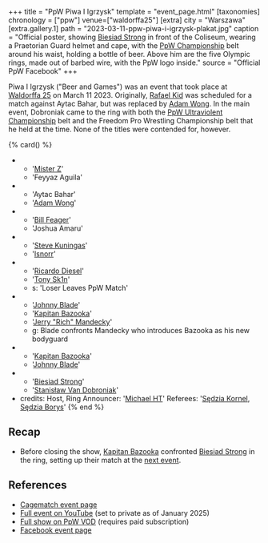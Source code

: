 +++
title = "PpW Piwa I Igrzysk"
template = "event_page.html"
[taxonomies]
chronology = ["ppw"]
venue=["waldorffa25"]
[extra]
city = "Warszawa"
[extra.gallery.1]
path = "2023-03-11-ppw-piwa-i-igrzysk-plakat.jpg"
caption = "Official poster, showing [Biesiad Strong](@/w/biesiad.md) in front of the Coliseum, wearing a Praetorian Guard helmet and cape, with the [PpW Championship](@/c/ppw-championship.md) belt around his waist, holding a bottle of beer. Above him are the five Olympic rings, made out of barbed wire, with the PpW logo inside."
source = "Official PpW Facebook"
+++

Piwa I Igrzysk ("Beer and Games") was an event that took place at [Waldorffa 25](@/v/waldorffa25.md) on March 11 2023.
Originally, [Rafael Kid](@/w/rafael-kid.md) was scheduled for a match against Aytac Bahar, but was replaced by [Adam Wong](@/w/adam-wong.md).
In the main event, Dobroniak came to the ring with both the [PpW Ultraviolent Championship](@/o/ppw.md#championships) belt and the Freedom Pro Wrestling Championship belt that he held at the time. None of the titles were contended for, however.

{% card() %}
- - '[Mister Z](@/w/mister-z.md)'
  - 'Feyyaz Aguila'
- - 'Aytac Bahar'
  - '[Adam Wong](@/w/adam-wong.md)'
- - '[Bill Feager](@/w/feager.md)'
  - 'Joshua Amaru'
- - '[Steve Kuningas](@/w/steve-kuningas.md)'
  - '[Isnorr](@/w/isnorr.md)'
- - '[Ricardo Diesel](@/w/ricardo-diesel.md)'
  - '[Tony Sk1n](@/w/tony-sk1n.md)'
  - s: 'Loser Leaves PpW Match'
- - '[Johnny Blade](@/w/johnny-blade.md)'
  - '[Kapitan Bazooka](@/w/kapitan-bazooka.md)'
  - '[Jerry "Rich" Mandecky](@/w/jerry-mandecky.md)'
  - g: Blade confronts Mandecky who introduces Bazooka as his new bodyguard
- - '[Kapitan Bazooka](@/w/kapitan-bazooka.md)'
  - '[Johnny Blade](@/w/johnny-blade.md)'
- - '[Biesiad Strong](@/w/biesiad.md)'
  - '[Stanisław Van Dobroniak](@/w/stanislaw-van-dobroniak.md)'
- credits:
    Host, Ring Announcer: '[Michael HT](@/w/michael-ht.md)'
    Referees: '[Sędzia Kornel](@/w/sedzia-kornel.md), [Sędzia Borys](@/w/sedzia-borys.md)'
{% end %}

## Recap

* Before closing the show, [Kapitan Bazooka](@/w/kapitan-bazooka.md) confronted [Biesiad Strong](@/w/biesiad.md) in the ring, setting up their match at the [next event](@/e/ppw/2023-05-06-ppw-mistrzowskie-rozdanie.md).

## References

* [Cagematch event page](https://www.cagematch.net/?id=1&nr=384839)
* [Full event on YouTube](https://www.youtube.com/watch?v=xkEi29j5_3I) (set to private as of January 2025)
* [Full show on PpW VOD](https://ppw-ewenementpl.vhx.tv/ppw-full-shows-dvd-version/season:2/videos/piwa-i-igrzysk-23-defenitive-edition-hd) (requires paid subscription)
* [Facebook event page](https://www.facebook.com/events/6085850078127761/)
